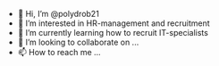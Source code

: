 - 👋 Hi, I’m @polydrob21
- 👀 I’m interested in HR-management and recruitment 
- 🌱 I’m currently learning how to recruit IT-specialists
- 💞️ I’m looking to collaborate on ...
- 📫 How to reach me ...

<!---
polydrob21/polydrob21 is a ✨ special ✨ repository because its `README.md` (this file) appears on your GitHub profile.
You can click the Preview link to take a look at your changes.
--->

